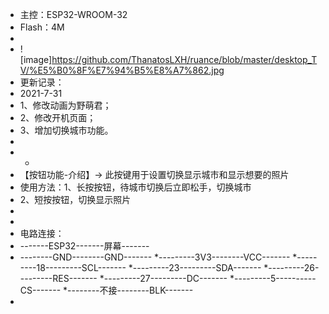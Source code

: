 * 主控：ESP32-WROOM-32
 * Flash：4M
 * 
 * ![image]https://github.com/ThanatosLXH/ruance/blob/master/desktop_TV/%E5%B0%8F%E7%94%B5%E8%A7%862.jpg
 * 更新记录：
 * 2021-7-31
 * 1、修改动画为野萌君；
 * 2、修改开机页面；
 * 3、增加切换城市功能。
 * 
 * 
    *
 * 【按钮功能-介绍】→ 此按键用于设置切换显示城市和显示想要的照片
 * 使用方法：1、长按按钮，待城市切换后立即松手，切换城市
 * 2、短按按钮，切换显示照片
 * 
 * 
 * 电路连接：
 * -------ESP32-------屏幕-------
 * --------GND--------GND-------
 *---------3V3--------VCC-------
 *---------18---------SCL-------
 *---------23---------SDA-------
 *---------26---------RES-------
 *---------27---------DC-------
 *---------5----------CS-------
 *--------不接--------BLK-------
 * 
